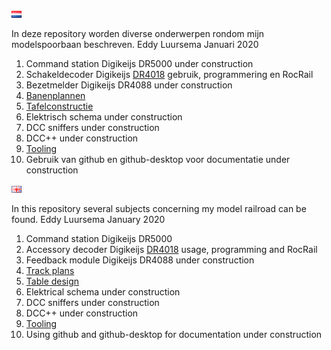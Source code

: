 ![Nederlandse vlag](./images/nl.gif)

In deze repository worden diverse onderwerpen rondom mijn modelspoorbaan beschreven.
Eddy Luursema Januari 2020

1. Command station Digikeijs DR5000 under construction
2. Schakeldecoder Digikeijs [DR4018](/DR4018/README.md) gebruik, programmering en RocRail
3. Bezetmelder Digikeijs DR4088 under construction
4. [Banenplannen](/Track/README.md)
5. [Tafelconstructie](/Table/README.md)
6. Elektrisch schema under construction
7. DCC sniffers under construction
8. DCC++ under construction
9. [Tooling](./Tooling.md)
10. Gebruik van github en github-desktop voor documentatie under construction

![English flag](./images/gb.gif)

In this repository several subjects concerning my model railroad can be found.
Eddy Luursema January 2020

1. Command station Digikeijs DR5000
2. Accessory decoder Digikeijs [DR4018](/DR4018/README.md) usage, programming and RocRail
3. Feedback module Digikeijs DR4088 under construction
4. [Track plans](/Track/README.md)
5. [Table design](/Table/README.md)
6. Elektrical schema under construction
7. DCC sniffers under construction
8. DCC++ under construction
9. [Tooling](./Tooling.md)
10. Using github and github-desktop for documentation under construction
